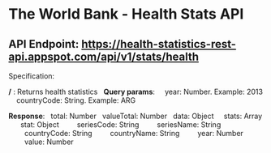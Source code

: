 # The World Bank - Health Stats API

## API Endpoint: https://health-statistics-rest-api.appspot.com/api/v1/stats/health

Specification:

<strong>/</strong> :
Returns health statistics 
&nbsp;&nbsp;<strong>Query params</strong>:
&nbsp;&nbsp;&nbsp;&nbsp;year: Number. Example: 2013
&nbsp;&nbsp;&nbsp;&nbsp;countryCode: String. Example: ARG

<strong>Response</strong>:
&nbsp;&nbsp;total: Number
&nbsp;&nbsp;valueTotal: Number
&nbsp;&nbsp;data: Object
&nbsp;&nbsp;&nbsp;&nbsp;stats: Array
&nbsp;&nbsp;&nbsp;&nbsp;&nbsp;&nbsp;stat: Object 
&nbsp;&nbsp;&nbsp;&nbsp;&nbsp;&nbsp;&nbsp;&nbsp;seriesCode: String
&nbsp;&nbsp;&nbsp;&nbsp;&nbsp;&nbsp;&nbsp;&nbsp;seriesName: String
&nbsp;&nbsp;&nbsp;&nbsp;&nbsp;&nbsp;&nbsp;&nbsp;countryCode: String
&nbsp;&nbsp;&nbsp;&nbsp;&nbsp;&nbsp;&nbsp;&nbsp;countryName: String
&nbsp;&nbsp;&nbsp;&nbsp;&nbsp;&nbsp;&nbsp;&nbsp;year: Number
&nbsp;&nbsp;&nbsp;&nbsp;&nbsp;&nbsp;&nbsp;&nbsp;value: Number
